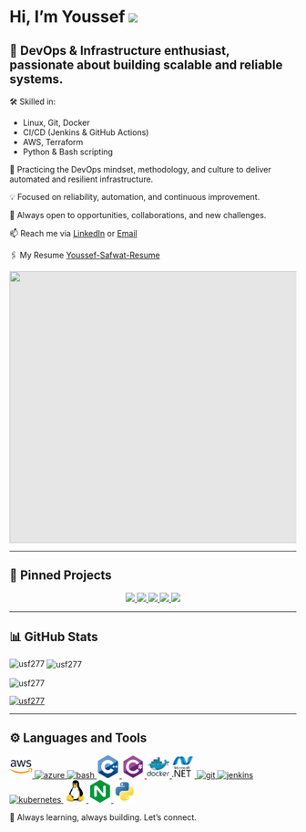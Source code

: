 # Hi, I’m Youssef <img src="https://user-images.githubusercontent.com/74038190/214644152-52f47eb3-5e31-4f47-8758-05c9468d5596.gif" width="50px"/>

## 🚀 DevOps & Infrastructure enthusiast, passionate about building scalable and reliable systems.

🛠️ Skilled in:
- Linux, Git, Docker
- CI/CD (Jenkins & GitHub Actions)
- AWS, Terraform
- Python & Bash scripting

🧠 Practicing the DevOps mindset, methodology, and culture to deliver automated and resilient infrastructure.

💡 Focused on reliability, automation, and continuous improvement.

🎯 Always open to opportunities, collaborations, and new challenges.

📫 Reach me via [LinkedIn](https://www.linkedin.com/in/youssef-safwat-518429231/) or [Email](mailto:youssefsafwat77@gmail.com)

🖇️ My Resume [Youssef-Safwat-Resume](https://drive.google.com/file/d/1pcgdu6Q2tJ_d6OBfCdwBbBvxs0k1YyI6/view?usp=drive_link)

<img style="display: block;-webkit-user-select: none;margin: auto;cursor: zoom-in;background-color: hsl(0, 0%, 90%);" src="https://camo.githubusercontent.com/514f682a0b43a9422eee5d9e1d81ef2b7c866247575a96f1080913870d87f0e9/68747470733a2f2f63646e612e61727473746174696f6e2e636f6d2f702f6173736574732f696d616765732f696d616765732f3032382f3130322f3035382f6f726967696e616c2f706978656c2d6a6566662d6d61747269782d732e6769663f31353933343837323633" width="847" height="476">

---

## 📌 Pinned Projects

<p align="center">
  <a href="https://github.com/Usf277/goshop-k8s-cicd">
    <img src="https://github-readme-stats.vercel.app/api/pin/?username=Usf277&repo=goshop-k8s-cicd&theme=tokyonight" />
  </a>
  <a href="https://github.com/Usf277/flask-ci-cd-demo">
    <img src="https://github-readme-stats.vercel.app/api/pin/?username=Usf277&repo=flask-ci-cd-demo&theme=tokyonight" />
  </a>
  <a href="https://github.com/Usf277/docker-node-mongo-app">
    <img src="https://github-readme-stats.vercel.app/api/pin/?username=Usf277&repo=docker-node-mongo-app&theme=tokyonight" />
  </a>
  <a href="https://github.com/Usf277/DevOps-Whiteboards">
    <img src="https://github-readme-stats.vercel.app/api/pin/?username=Usf277&repo=DevOps-Whiteboards&cache_bust=1&theme=tokyonight" />
  </a>
  <a href="https://github.com/Usf277/audio-recog">
    <img src="https://github-readme-stats.vercel.app/api/pin/?username=Usf277&repo=audio-recog&theme=tokyonight" />
  </a>
</p>

---

## 📊 GitHub Stats

<p><img align="left" src="https://github-readme-stats.vercel.app/api/top-langs?username=usf277&show_icons=true&theme=tokyonight&locale=en&layout=compact" alt="usf277" /></p>

<p>&nbsp;<img align="center" src="https://github-readme-stats.vercel.app/api?username=usf277&show_icons=true&theme=tokyonight&locale=en&rank_icon=github" alt="usf277" /></p>

<p><img align="center" src="https://github-readme-streak-stats.herokuapp.com/?user=usf277&theme=dark" alt="usf277" /></p>

<p align="left"> <a href="https://github.com/ryo-ma/github-profile-trophy"><img src="https://github-profile-trophy.vercel.app/?username=usf277" alt="usf277" /></a> </p>

---

## ⚙️ Languages and Tools
<p align="left"> <a href="https://aws.amazon.com" target="_blank" rel="noreferrer"> <img src="https://raw.githubusercontent.com/devicons/devicon/master/icons/amazonwebservices/amazonwebservices-original-wordmark.svg" alt="aws" width="40" height="40"/> </a> <a href="https://azure.microsoft.com/en-in/" target="_blank" rel="noreferrer"> <img src="https://www.vectorlogo.zone/logos/microsoft_azure/microsoft_azure-icon.svg" alt="azure" width="40" height="40"/> </a> <a href="https://www.gnu.org/software/bash/" target="_blank" rel="noreferrer"> <img src="https://www.vectorlogo.zone/logos/gnu_bash/gnu_bash-icon.svg" alt="bash" width="40" height="40"/> </a> <a href="https://www.w3schools.com/cpp/" target="_blank" rel="noreferrer"> <img src="https://raw.githubusercontent.com/devicons/devicon/master/icons/cplusplus/cplusplus-original.svg" alt="cplusplus" width="40" height="40"/> </a> <a href="https://www.w3schools.com/cs/" target="_blank" rel="noreferrer"> <img src="https://raw.githubusercontent.com/devicons/devicon/master/icons/csharp/csharp-original.svg" alt="csharp" width="40" height="40"/> </a> <a href="https://www.docker.com/" target="_blank" rel="noreferrer"> <img src="https://raw.githubusercontent.com/devicons/devicon/master/icons/docker/docker-original-wordmark.svg" alt="docker" width="40" height="40"/> </a> <a href="https://dotnet.microsoft.com/" target="_blank" rel="noreferrer"> <img src="https://raw.githubusercontent.com/devicons/devicon/master/icons/dot-net/dot-net-original-wordmark.svg" alt="dotnet" width="40" height="40"/> </a> <a href="https://git-scm.com/" target="_blank" rel="noreferrer"> <img src="https://www.vectorlogo.zone/logos/git-scm/git-scm-icon.svg" alt="git" width="40" height="40"/> </a> <a href="https://www.jenkins.io" target="_blank" rel="noreferrer"> <img src="https://www.vectorlogo.zone/logos/jenkins/jenkins-icon.svg" alt="jenkins" width="40" height="40"/> </a> <a href="https://kubernetes.io" target="_blank" rel="noreferrer"> <img src="https://www.vectorlogo.zone/logos/kubernetes/kubernetes-icon.svg" alt="kubernetes" width="40" height="40"/> </a> <a href="https://www.linux.org/" target="_blank" rel="noreferrer"> <img src="https://raw.githubusercontent.com/devicons/devicon/master/icons/linux/linux-original.svg" alt="linux" width="40" height="40"/> </a> <a href="https://www.nginx.com" target="_blank" rel="noreferrer"> <img src="https://raw.githubusercontent.com/devicons/devicon/master/icons/nginx/nginx-original.svg" alt="nginx" width="40" height="40"/> </a> <a href="https://www.python.org" target="_blank" rel="noreferrer"> <img src="https://raw.githubusercontent.com/devicons/devicon/master/icons/python/python-original.svg" alt="python" width="40" height="40"/> </a> </p>

🧭 Always learning, always building. Let’s connect.
